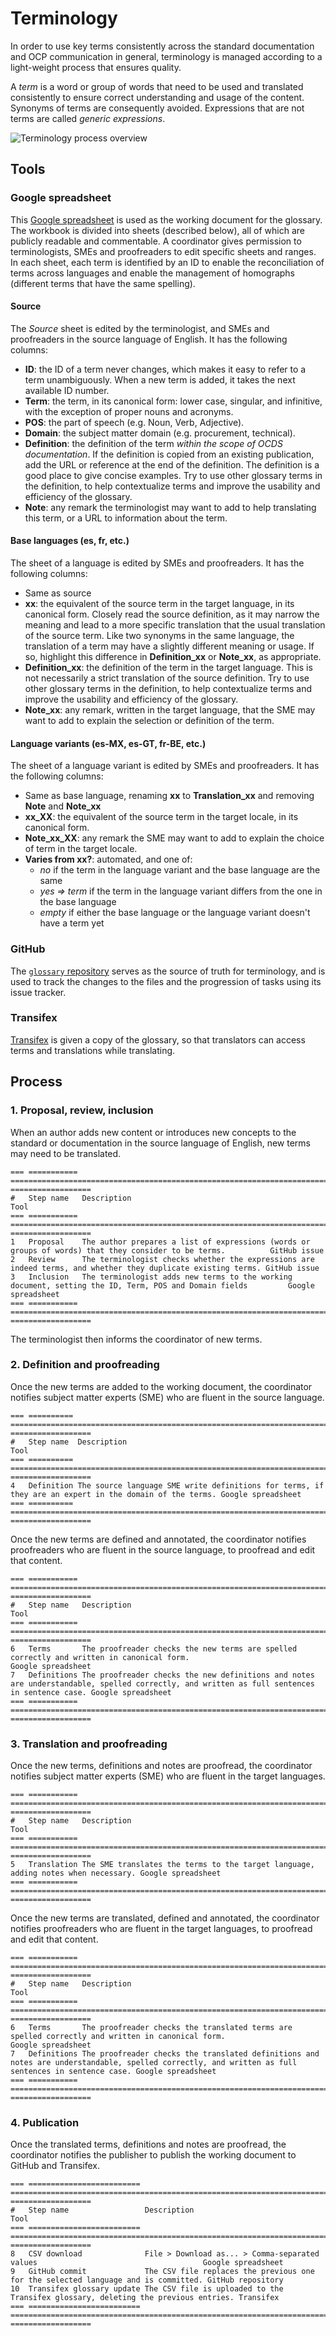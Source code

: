 # Terminology

In order to use key terms consistently across the standard documentation and OCP communication in general, terminology is managed according to a light-weight process that ensures quality.

A *term* is a word or group of words that need to be used and translated consistently to ensure correct understanding and usage of the content. Synonyms of terms are consequently avoided. Expressions that are not terms are called *generic expressions*.

![Terminology process overview](https://www.lucidchart.com/publicSegments/view/888e3ab4-65bd-497e-b0fa-f2e91515672e/image.png)

<!-- https://www.lucidchart.com/documents/edit/3d906148-5ed8-41a4-b48d-8d3ec3aed1d4 -->

## Tools

### Google spreadsheet

This [Google spreadsheet](https://docs.google.com/spreadsheets/d/1WGH9_mHYuF4JbK2tdyeckqsmj8v4HrRqDOEbKQ7CI4A/edit#gid=0) is used as the working document for the glossary. The workbook is divided into sheets (described below), all of which are publicly readable and commentable. A coordinator gives permission to terminologists, SMEs and proofreaders to edit specific sheets and ranges. In each sheet, each term is identified by an ID to enable the reconciliation of terms across languages and enable the management of homographs (different terms that have the same spelling).

#### Source

The *Source* sheet is edited by the terminologist, and SMEs and proofreaders in the source language of English. It has the following columns:

- **ID**: the ID of a term never changes, which makes it easy to refer to a term unambiguously. When a new term is added, it takes the next available ID number.
- **Term**: the term, in its canonical form: lower case, singular, and infinitive, with the exception of proper nouns and acronyms.
- **POS**: the part of speech (e.g. Noun, Verb, Adjective).
- **Domain**: the subject matter domain (e.g. procurement, technical).
- **Definition**: the definition of the term *within the scope of OCDS documentation*. If the definition is copied from an existing publication, add the URL or reference at the end of the definition. The definition is a good place to give concise examples. Try to use other glossary terms in the definition, to help contextualize terms and improve the usability and efficiency of the glossary.
- **Note**: any remark the terminologist may want to add to help translating this term, or a URL to information about the term.

#### Base languages (es, fr, etc.)

The sheet of a language is edited by SMEs and proofreaders. It has the following columns:

- Same as source
- **xx**: the equivalent of the source term in the target language, in its canonical form. Closely read the source definition, as it may narrow the meaning and lead to a more specific translation that the usual translation of the source term. Like two synonyms in the same language, the translation of a term may have a slightly different meaning or usage. If so, highlight this difference in **Definition_xx** or **Note_xx**, as appropriate.
- **Definition_xx**: the definition of the term in the target language. This is not necessarily a strict translation of the source definition. Try to use other glossary terms in the definition, to help contextualize terms and improve the usability and efficiency of the glossary.
- **Note_xx**: any remark, written in the target language, that the SME may want to add to explain the selection or definition of the term.

#### Language variants (es-MX, es-GT, fr-BE, etc.)

The sheet of a language variant is edited by SMEs and proofreaders. It has the following columns:

- Same as base language, renaming **xx** to **Translation_xx** and removing **Note** and **Note_xx**
- **xx_XX**: the equivalent of the source term in the target locale, in its canonical form.
- **Note_xx_XX**: any remark the SME may want to add to explain the choice of term in the target locale.
- **Varies from xx?**: automated, and one of:
    - *no* if the term in the language variant and the base language are the same
    - *yes => term* if the term in the language variant differs from the one in the base language
    - *empty* if either the base language or the language variant doesn't have a term yet

### GitHub

The [`glossary` repository](https://github.com/open-contracting/glossary) serves as the source of truth for terminology, and is used to track the changes to the files and the progression of tasks using its issue tracker.

### Transifex

[Transifex](https://www.transifex.com/OpenDataServices/public/) is given a copy of the glossary, so that translators can access terms and translations while translating.

## Process

### 1. Proposal, review, inclusion

When an author adds new content or introduces new concepts to the standard or documentation in the source language of English, new terms may need to be translated.

```eval_rst
=== =========== ============================================================================================================= ==================
#   Step name   Description                                                                                                   Tool
=== =========== ============================================================================================================= ==================
1   Proposal    The author prepares a list of expressions (words or groups of words) that they consider to be terms.          GitHub issue
2   Review      The terminologist checks whether the expressions are indeed terms, and whether they duplicate existing terms. GitHub issue
3   Inclusion   The terminologist adds new terms to the working document, setting the ID, Term, POS and Domain fields         Google spreadsheet
=== =========== ============================================================================================================= ==================
```

The terminologist then informs the coordinator of new terms.

### 2. Definition and proofreading

Once the new terms are added to the working document, the coordinator notifies subject matter experts (SME) who are fluent in the source language.

```eval_rst
=== ========== ====================================================================================================== ==================
#   Step name  Description                                                                                            Tool
=== ========== ====================================================================================================== ==================
4   Definition The source language SME write definitions for terms, if they are an expert in the domain of the terms. Google spreadsheet
=== ========== ====================================================================================================== ==================
```

Once the new terms are defined and annotated, the coordinator notifies proofreaders who are fluent in the source language, to proofread and edit that content.

```eval_rst
=== =========== =========================================================================================================================================== ==================
#   Step name   Description                                                                                                                                 Tool
=== =========== =========================================================================================================================================== ==================
6   Terms       The proofreader checks the new terms are spelled correctly and written in canonical form.                                                   Google spreadsheet
7   Definitions The proofreader checks the new definitions and notes are understandable, spelled correctly, and written as full sentences in sentence case. Google spreadsheet
=== =========== =========================================================================================================================================== ==================
```

### 3. Translation and proofreading

Once the new terms, definitions and notes are proofread, the coordinator notifies subject matter experts (SME) who are fluent in the target languages.

```eval_rst
=== =========== ================================================================================= ==================
#   Step name   Description                                                                       Tool
=== =========== ================================================================================= ==================
5   Translation The SME translates the terms to the target language, adding notes when necessary. Google spreadsheet
=== =========== ================================================================================= ==================
```

Once the new terms are translated, defined and annotated, the coordinator notifies proofreaders who are fluent in the target languages, to proofread and edit that content.

```eval_rst
=== =========== ================================================================================================================================================== ==================
#   Step name   Description                                                                                                                                        Tool
=== =========== ================================================================================================================================================== ==================
6   Terms       The proofreader checks the translated terms are spelled correctly and written in canonical form.                                                   Google spreadsheet
7   Definitions The proofreader checks the translated definitions and notes are understandable, spelled correctly, and written as full sentences in sentence case. Google spreadsheet
=== =========== ================================================================================================================================================== ==================
```

### 4. Publication

Once the translated terms, definitions and notes are proofread, the coordinator notifies the publisher to publish the working document to GitHub and Transifex.

```eval_rst
=== ========================= ================================================================================== ==================
#   Step name                 Description                                                                        Tool
=== ========================= ================================================================================== ==================
8   CSV download              File > Download as... > Comma-separated values                                     Google spreadsheet
9   GitHub commit             The CSV file replaces the previous one for the selected language and is committed. GitHub repository
10  Transifex glossary update The CSV file is uploaded to the Transifex glossary, deleting the previous entries. Transifex
=== ========================= ================================================================================== ==================
```
